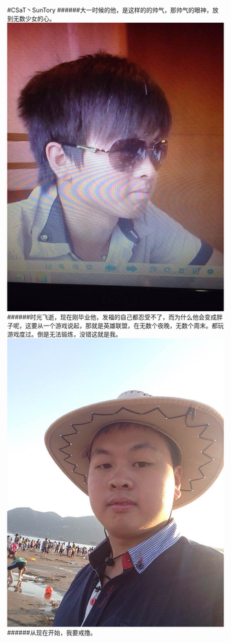 #CSaT丶SunTory
######大一时候的他，是这样的的帅气，那帅气的眼神，放到无数少女的心。
![Screenshot of  Example](1.jpeg )
######时光飞逝，现在刚毕业他，发福的自己都忍受不了，而为什么他会变成胖子呢，这要从一个游戏说起，那就是英雄联盟，在无数个夜晚，无数个周末。都玩游戏度过。倒是无法锻炼，没错这就是我。
![Screenshot of  Example](2.jpeg )
######从现在开始，我要戒撸。